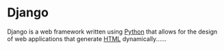 # DjangoDjango is a web framework written using [Python](/wiki/Python) that allows for the design of web applications that generate [HTML](/wiki/HTML) dynamically......